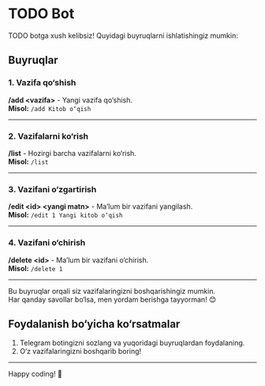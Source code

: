 # TODO Bot

TODO botga xush kelibsiz! Quyidagi buyruqlarni ishlatishingiz mumkin:

## Buyruqlar

### 1. Vazifa qo‘shish
**/add \<vazifa\>** - Yangi vazifa qo‘shish.  
**Misol:** `/add Kitob o‘qish`

---

### 2. Vazifalarni ko‘rish
**/list** - Hozirgi barcha vazifalarni ko‘rish.  
**Misol:** `/list`

---

### 3. Vazifani o‘zgartirish
**/edit \<id\> \<yangi matn\>** - Ma’lum bir vazifani yangilash.  
**Misol:** `/edit 1 Yangi kitob o‘qish`

---

### 4. Vazifani o‘chirish
**/delete \<id\>** - Ma’lum bir vazifani o‘chirish.  
**Misol:** `/delete 1`

---

Bu buyruqlar orqali siz vazifalaringizni boshqarishingiz mumkin.  
Har qanday savollar bo‘lsa, men yordam berishga tayyorman! 😊

## Foydalanish bo‘yicha ko‘rsatmalar
1. Telegram botingizni sozlang va yuqoridagi buyruqlardan foydalaning.
2. O‘z vazifalaringizni boshqarib boring!

---

Happy coding! 🚀
